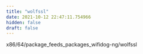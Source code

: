 ```yaml
---
title: "wolfssl"
date: 2021-10-12 22:47:11.754966
hidden: false
draft: false
---
```


x86/64/package_feeds_packages_wifidog-ng/wolfssl

